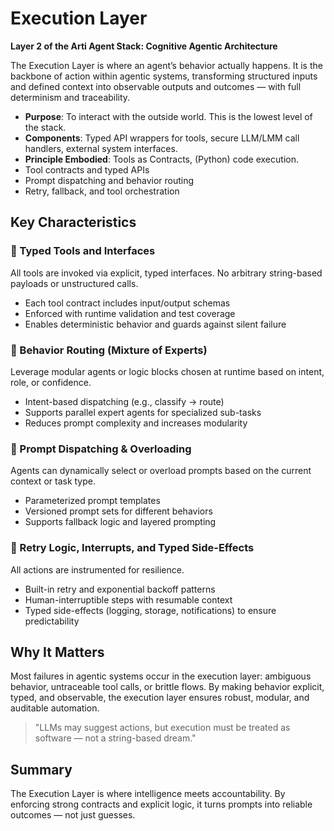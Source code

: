 # Execution Layer

**Layer 2 of the Arti Agent Stack: Cognitive Agentic Architecture**

The Execution Layer is where an agent’s behavior actually happens. It is the backbone of action within agentic systems, transforming structured inputs and defined context into observable outputs and outcomes — with full determinism and traceability.

- **Purpose**: To interact with the outside world. This is the lowest level of the stack.
- **Components**: Typed API wrappers for tools, secure LLM/LMM call handlers, external system interfaces.
- **Principle Embodied**: Tools as Contracts, (Python) code execution.
- Tool contracts and typed APIs  
- Prompt dispatching and behavior routing  
- Retry, fallback, and tool orchestration  

## Key Characteristics

### 🧩 Typed Tools and Interfaces

All tools are invoked via explicit, typed interfaces. No arbitrary string-based payloads or unstructured calls.

* Each tool contract includes input/output schemas
* Enforced with runtime validation and test coverage
* Enables deterministic behavior and guards against silent failure

### 🧠 Behavior Routing (Mixture of Experts)

Leverage modular agents or logic blocks chosen at runtime based on intent, role, or confidence.

* Intent-based dispatching (e.g., classify → route)
* Supports parallel expert agents for specialized sub-tasks
* Reduces prompt complexity and increases modularity

### 🚀 Prompt Dispatching & Overloading

Agents can dynamically select or overload prompts based on the current context or task type.

* Parameterized prompt templates
* Versioned prompt sets for different behaviors
* Supports fallback logic and layered prompting

### 🔁 Retry Logic, Interrupts, and Typed Side-Effects

All actions are instrumented for resilience.

* Built-in retry and exponential backoff patterns
* Human-interruptible steps with resumable context
* Typed side-effects (logging, storage, notifications) to ensure predictability

## Why It Matters

Most failures in agentic systems occur in the execution layer: ambiguous behavior, untraceable tool calls, or brittle flows. By making behavior explicit, typed, and observable, the execution layer ensures robust, modular, and auditable automation.

> "LLMs may suggest actions, but execution must be treated as software — not a string-based dream."

## Summary

The Execution Layer is where intelligence meets accountability. By enforcing strong contracts and explicit logic, it turns prompts into reliable outcomes — not just guesses.
